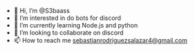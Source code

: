 - 👋 Hi, I’m @S3baass
- 👀 I’m interested in do bots for discord
- 🌱 I’m currently learning Node.js and python
- 💞️ I’m looking to collaborate on discord
- 📫 How to reach me sebastianrodriguezsalazar4@gmail.com

<!---
S3baass/S3baass is a ✨ special ✨ repository because its `README.md` (this file) appears on your GitHub profile.
You can click the Preview link to take a look at your changes.
--->
